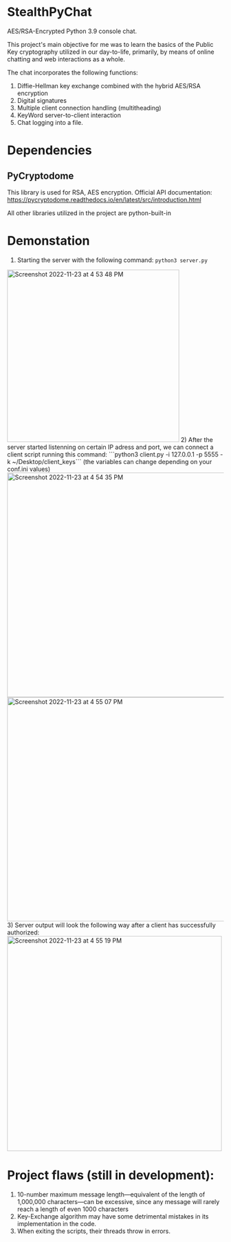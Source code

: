 # StealthPyChat
AES/RSA-Encrypted Python 3.9 console chat.

This project's main objective for me was to learn the basics of the Public Key cryptography utilized in our day-to-life, primarily, by means of online chatting and web interactions as a whole.

The chat incorporates the following functions:

1) Diffie-Hellman key exchange combined with the hybrid AES/RSA encryption
2) Digital signatures
3) Multiple client connection handling (multitheading)
4) KeyWord server-to-client interaction
5) Chat logging into a file.

# Dependencies

## PyCryptodome
This library is used for RSA, AES encryption. Official API documentation: https://pycryptodome.readthedocs.io/en/latest/src/introduction.html

All other libraries utilized in the project are python-built-in

# Demonstation
1) Starting the server with the following command: ```python3 server.py```
<img width="400" alt="Screenshot 2022-11-23 at 4 53 48 PM" src="https://user-images.githubusercontent.com/102734242/203565103-641941b7-946e-4ea5-ae63-0ebbdeada9d0.png">
2) After the server started listenning on certain IP adress and port, we can connect a client script running this command: ```python3 client.py -i 127.0.0.1 -p 5555 -k ~/Desktop/client_keys``` (the variables can change depending on your conf.ini values)
<img width="521" alt="Screenshot 2022-11-23 at 4 54 35 PM" src="https://user-images.githubusercontent.com/102734242/203566335-e64c03ec-c52c-433d-837e-57271c88ddb8.png">
<img width="520" alt="Screenshot 2022-11-23 at 4 55 07 PM" src="https://user-images.githubusercontent.com/102734242/203566572-75e4d478-9a67-4f68-a07d-08b6af750bcf.png">
3) Server output will look the following way after a client has successfully authorized:<img width="499" alt="Screenshot 2022-11-23 at 4 55 19 PM" src="https://user-images.githubusercontent.com/102734242/203566603-7cd04bc8-e772-4b3f-b131-84e8d3df85e3.png">

# Project flaws (still in development):
1) 10-number maximum message length—equivalent of the length of 1,000,000 characters—can be excessive, since any message will rarely reach a length of even 1000 characters
2) Key-Exchange algorithm may have some detrimental mistakes in its implementation in the code.
3) When exiting the scripts, their threads throw in errors.
